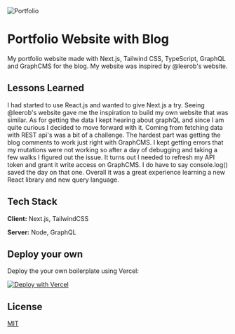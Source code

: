 ![Portfolio](https://raw.githubusercontent.com/ivngzmn/ivanguzmandev/main/public/static/images/projects/MacBook-Pro-Portfolio.webp)

# Portfolio Website with Blog

My portfolio website made with Next.js, Tailwind CSS, TypeScript, GraphQL and GraphCMS for the blog. My website was inspired by @leerob's website.

## Lessons Learned

I had started to use React.js and wanted to give Next.js a try. Seeing @leerob's website gave me the inspiration to build my own website that was similar. As for getting the data I kept hearing about graphQL and since I am quite curious I decided to move forward with it. Coming from fetching data with REST api's was a bit of a challenge. The hardest part was getting the blog comments to work just right with GraphCMS. I kept getting errors that my mutations were not working so after a day of debugging and taking a few walks I figured out the issue. It turns out I needed to refresh my API token and grant it write access on GraphCMS. I do have to say console.log() saved the day on that one. Overall it was a great experience learning a new React library and new query language.

## Tech Stack

**Client:** Next.js, TailwindCSS

**Server:** Node, GraphQL

## Deploy your own

Deploy the your own boilerplate using Vercel:

[![Deploy with Vercel](https://vercel.com/button)](https://vercel.com/new/git/external?repository-url=https://github.com/vercel/next.js/tree/canary/examples/with-tailwindcss&project-name=with-tailwindcss&repository-name=with-tailwindcss)

## License

[MIT](https://choosealicense.com/licenses/mit/)
